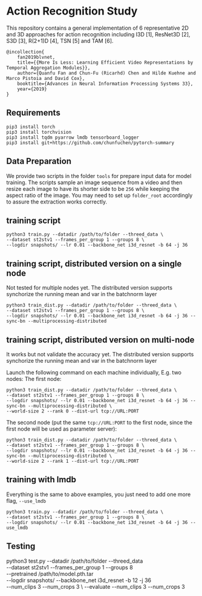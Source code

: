 # Action Recognition Study

This repository contains a general implementation of 6 representative 2D and 3D approaches for action recognition including I3D [1], ResNet3D [2], S3D [3], R(2+1)D [4], TSN [5] and TAM [6]. 

```
@incollection{
    fan2019blvnet,
    title={{More Is Less: Learning Efficient Video Representations by Temporal Aggregation Modules}},
    author={Quanfu Fan and Chun-Fu (Ricarhd) Chen and Hilde Kuehne and Marco Pistoia and David Cox},
    booktitle={Advances in Neural Information Processing Systems 33},
    year={2019}
}
```

## Requirements

```
pip3 install torch
pip3 install torchvision
pip3 install tqdm pyarrow lmdb tensorboard_logger
pip3 install git+https://github.com/chunfuchen/pytorch-summary
```

## Data Preparation
We provide two scripts in the folder `tools` for prepare input data for model training. The scripts sample an image sequence from a video and then resize each image to have its shorter side to be `256` while keeping the aspect ratio of the image.
You may need to set up `folder_root` accordingly to assure the extraction works correctly.
 
## training script

```
python3 train.py --datadir /path/to/folder --threed_data \
--dataset st2stv1 --frames_per_group 1 --groups 8 \
--logdir snapshots/ --lr 0.01 --backbone_net i3d_resnet -b 64 -j 36
```

## training script, distributed version on a single node

Not tested for multiple nodes yet.
The distributed version supports synchorize the running mean and var in the batchnorm layer

```
python3 train_dist.py --datadir /path/to/folder --threed_data \
--dataset st2stv1 --frames_per_group 1 --groups 8 \
--logdir snapshots/ --lr 0.01 --backbone_net i3d_resnet -b 64 -j 36 --sync-bn --multiprocessing-distributed
```

## training script, distributed version on multi-node

It works but not validate the accuracy yet.
The distributed version supports synchorize the running mean and var in the batchnorm layer

Launch the following command on each machine individually, E.g. two nodes:
The first node:
```
python3 train_dist.py --datadir /path/to/folder --threed_data \
--dataset st2stv1 --frames_per_group 1 --groups 8 \
--logdir snapshots/ --lr 0.01 --backbone_net i3d_resnet -b 64 -j 36 --sync-bn --multiprocessing-distributed \
--world-size 2 --rank 0 --dist-url tcp://URL:PORT
```

The second node (put the same `tcp://URL:PORT` to the first node, since the first node will be used as parameter server):
```
python3 train_dist.py --datadir /path/to/folder --threed_data \
--dataset st2stv1 --frames_per_group 1 --groups 8 \
--logdir snapshots/ --lr 0.01 --backbone_net i3d_resnet -b 64 -j 36 --sync-bn --multiprocessing-distributed \
--world-size 2 --rank 1 --dist-url tcp://URL:PORT
```

## training with lmdb
Everything is the same to above examples, you just need to add one more flag, `--use_lmdb`
```
python3 train.py --datadir /path/to/folder --threed_data \
--dataset st2stv1 --frames_per_group 1 --groups 8 \
--logdir snapshots/ --lr 0.01 --backbone_net i3d_resnet -b 64 -j 36 --use_lmdb
```

## Testing
python3 test.py --datadir /path/to/folder --threed_data \
--dataset st2stv1 --frames_per_group 1 --groups 8 \
--pretrained /path/to/model.pth.tar \
--logdir snapshots/ --backbone_net i3d_resnet -b 12 -j 36 \
--num_clips 3 --num_crops 3 \ 
--evaluate --num_clips 3 --num_crops 3 
